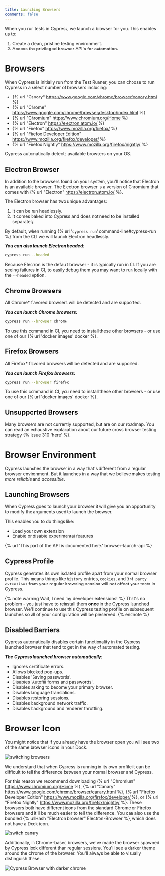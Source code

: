 ```yaml
---
title: Launching Browsers
comments: false
---
```


When you run tests in Cypress, we launch a browser for you. This enables us to:

1. Create a clean, pristine testing environment.
2. Access the privileged browser API's for automation.

# Browsers

When Cypress is initially run from the Test Runner, you can choose to run Cypress in a select number of browsers including:

- {% url "Canary" https://www.google.com/chrome/browser/canary.html %}
- {% url "Chrome" https://www.google.com/chrome/browser/desktop/index.html %}
- {% url "Chromium" https://www.chromium.org/Home %}
- {% url "Electron" https://electron.atom.io/ %}
- {% url "Firefox" https://www.mozilla.org/firefox/ %}
- {% url "Firefox Developer Edition" https://www.mozilla.org/firefox/developer/ %}
- {% url "Firefox Nightly" https://www.mozilla.org/firefox/nightly/ %}

Cypress automatically detects available browsers on your OS.

## Electron Browser

In addition to the browsers found on your system, you'll notice that Electron is an available browser. The Electron browser is a version of Chromium that comes with {% url "Electron" https://electron.atom.io/ %}.

The Electron browser has two unique advantages:

1. It can be run headlessly.
2. It comes baked into Cypress and does not need to be installed separately.

By default, when running {% url '`cypress run`' command-line#cypress-run %} from the CLI we will launch Electron headlessly.

***You can also launch Electron headed:***

```bash
cypress run --headed
```

Because Electron is the default browser - it is typically run in CI. If you are seeing failures in CI, to easily debug them you may want to run locally with the `--headed` option.

## Chrome Browsers

All Chrome* flavored browsers will be detected and are supported.

***You can launch Chrome browsers:***

```bash
cypress run --browser chrome
```

To use this command in CI, you need to install these other browsers - or use one of our {% url 'docker images' docker %}.

## Firefox Browsers

All Firefox* flavored browsers will be detected and are supported.

***You can launch Firefox browsers:***

```bash
cypress run --browser firefox
```

To use this command in CI, you need to install these other browsers - or use one of our {% url 'docker images' docker %}.

## Unsupported Browsers

Many browsers are not currently supported, but are on our roadmap. You can read an exhaustive explanation about our future cross browser testing strategy {% issue 310 'here' %}.

# Browser Environment

Cypress launches the browser in a way that's different from a regular browser environment. But it launches in a way that we believe makes testing *more reliable* and *accessible*.

## Launching Browsers

When Cypress goes to launch your browser it will give you an opportunity to modify the arguments used to launch the browser.

This enables you to do things like:

- Load your own extension
- Enable or disable experimental features

{% url 'This part of the API is documented here.' browser-launch-api %}

## Cypress Profile

Cypress generates its own isolated profile apart from your normal browser profile. This means things like `history` entries, `cookies`, and `3rd party extensions` from your regular browsing session will not affect your tests in Cypress.

{% note warning Wait, I need my developer extensions! %}
That's no problem - you just have to reinstall them **once** in the Cypress launched browser. We'll continue to use this Cypress testing profile on subsequent launches so all of your configuration will be preserved.
{% endnote %}

## Disabled Barriers

Cypress automatically disables certain functionality in the Cypress launched browser that tend to get in the way of automated testing.

***The Cypress launched browser automatically:***

- Ignores certificate errors.
- Allows blocked pop-ups.
- Disables 'Saving passwords'.
- Disables 'Autofill forms and passwords'.
- Disables asking to become your primary browser.
- Disables language translations.
- Disables restoring sessions.
- Disables background network traffic.
- Disables background and renderer throttling.

# Browser Icon

You might notice that if you already have the browser open you will see two of the same browser icons in your Dock.

![switching browsers](/img/guides/switching-between-cypress-and-other-chrome-browser.gif)

We understand that when Cypress is running in its own profile it can be difficult to tell the difference between your normal browser and Cypress.

For this reason we recommend downloading {% url "Chromium" https://www.chromium.org/Home %}, {% url "Canary" https://www.google.com/chrome/browser/canary.html %}, {% url "Firefox Developer Edition" https://www.mozilla.org/firefox/developer/ %}, or {% url "Firefox Nightly" https://www.mozilla.org/firefox/nightly/ %}. These browsers both have different icons from the standard Chrome or Firefox browsers and it'll be much easier to tell the difference. You can also use the bundled {% urlHash "Electron browser" Electron-Browser %}, which does not have a Dock icon.

![switch canary](/img/guides/switching-cypress-browser-and-canary-browser.gif)

Additionally, in Chrome-based browsers, we've made the browser spawned by Cypress look different than regular sessions. You'll see a darker theme around the chrome of the browser. You'll always be able to visually distinguish these.

![Cypress Browser with darker chrome](/img/guides/cypress-browser-chrome.png)
